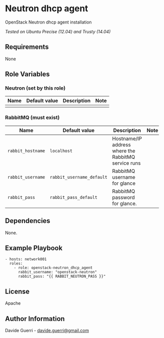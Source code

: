 Neutron dhcp agent
=========

OpenStack Neutron dhcp agent installation

_Tested on Ubuntu Precise (12.04) and Trusty (14.04)_

Requirements
------------

None

Role Variables
--------------

### Neutron (set by this role)

| Name | Default value | Description | Note |
|---   |---            |---          |---   |
|      |               |             |      |


### RabbitMQ (must exist)

| Name | Default value | Description | Note |
|---  |---  |---  |--- |
| `rabbit_hostname` | `localhost` | Hostname/IP address where the RabbitMQ service runs ||
| `rabbit_username` | `rabbit_username_default` | RabbitMQ username for glance ||
| `rabbit_pass` | `rabbit_pass_default` | RabbitMQ password for glance. ||


Dependencies
------------

None.

Example Playbook
----------------

    - hosts: network001
      roles:
        - role: openstack-neutron_dhcp_agent
          rabbit_username: "openstack-neutron"
          rabbit_pass: "{{ RABBIT_NEUTRON_PASS }}"


License
-------

Apache

Author Information
------------------

Davide Guerri - davide.guerri@gmail.com
